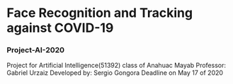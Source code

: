 # Face Recognition and Tracking against COVID-19

### Project-AI-2020
Project for Artificial Intelligence(51392) class of Anahuac Mayab
Professor: Gabriel Urzaiz
Developed by: Sergio Gongora
Deadline on May 17 of 2020
